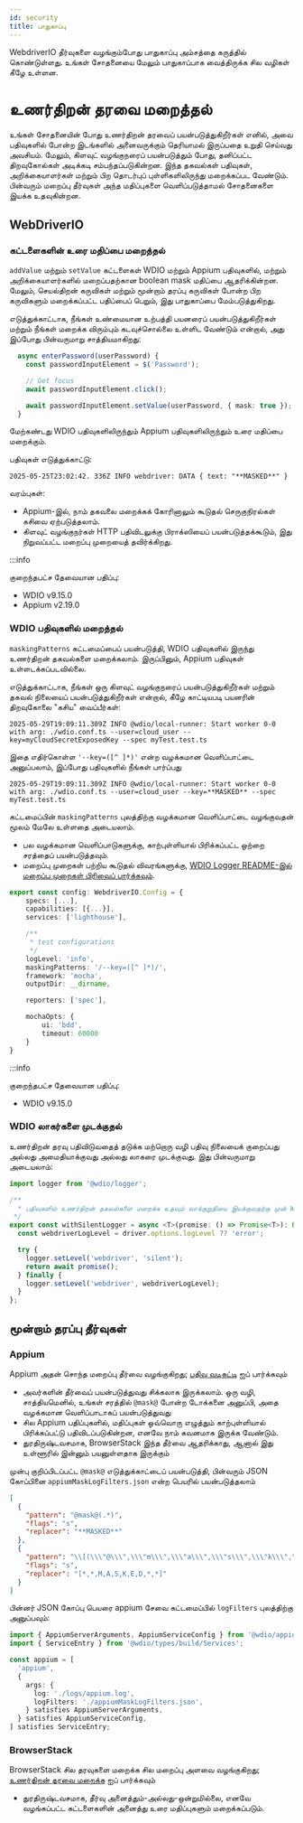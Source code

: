 ```yaml
---
id: security
title: பாதுகாப்பு
---
```


WebdriverIO தீர்வுகளை வழங்கும்போது பாதுகாப்பு அம்சத்தை கருத்தில் கொண்டுள்ளது. உங்கள் சோதனையை மேலும் பாதுகாப்பாக வைத்திருக்க சில வழிகள் கீழே உள்ளன.

# உணர்திறன் தரவை மறைத்தல்

உங்கள் சோதனையின் போது உணர்திறன் தரவைப் பயன்படுத்துகிறீர்கள் எனில், அவை பதிவுகளில் போன்ற இடங்களில் அனைவருக்கும் தெரியாமல் இருப்பதை உறுதி செய்வது அவசியம். மேலும், கிளவுட் வழங்குநரைப் பயன்படுத்தும் போது, தனிப்பட்ட திறவுகோல்கள் அடிக்கடி சம்பந்தப்படுகின்றன. இந்த தகவல்கள் பதிவுகள், அறிக்கையாளர்கள் மற்றும் பிற தொடர்புப் புள்ளிகளிலிருந்து மறைக்கப்பட வேண்டும். பின்வரும் மறைப்பு தீர்வுகள் அந்த மதிப்புகளை வெளிப்படுத்தாமல் சோதனைகளை இயக்க உதவுகின்றன.

## WebDriverIO

### கட்டளைகளின் உரை மதிப்பை மறைத்தல்

`addValue` மற்றும் `setValue` கட்டளைகள் WDIO மற்றும் Appium பதிவுகளில், மற்றும் அறிக்கையாளர்களில் மறைப்பதற்கான boolean mask மதிப்பை ஆதரிக்கின்றன. மேலும், செயல்திறன் கருவிகள் மற்றும் மூன்றாம் தரப்பு கருவிகள் போன்ற பிற கருவிகளும் மறைக்கப்பட்ட பதிப்பைப் பெறும், இது பாதுகாப்பை மேம்படுத்துகிறது.

எடுத்துக்காட்டாக, நீங்கள் உண்மையான உற்பத்தி பயனரைப் பயன்படுத்துகிறீர்கள் மற்றும் நீங்கள் மறைக்க விரும்பும் கடவுச்சொல்லை உள்ளிட வேண்டும் என்றால், அது இப்போது பின்வருமாறு சாத்தியமாகிறது:

```ts
  async enterPassword(userPassword) {
    const passwordInputElement = $('Password');

    // Get focus
    await passwordInputElement.click();

    await passwordInputElement.setValue(userPassword, { mask: true });
  }
```

மேற்கண்டது WDIO பதிவுகளிலிருந்தும் Appium பதிவுகளிலிருந்தும் உரை மதிப்பை மறைக்கும்.

பதிவுகள் எடுத்துக்காட்டு:
```text
2025-05-25T23:02:42. 336Z INFO webdriver: DATA { text: "**MASKED**" }
```

வரம்புகள்:
  - Appium-இல், நாம் தகவலை மறைக்கக் கோரினாலும் கூடுதல் செருகுநிரல்கள் கசிவை ஏற்படுத்தலாம்.
  - கிளவுட் வழங்குநர்கள் HTTP பதிவிடலுக்கு பிராக்ஸியைப் பயன்படுத்தக்கூடும், இது நிறுவப்பட்ட மறைப்பு முறையைத் தவிர்க்கிறது.

:::info

குறைந்தபட்ச தேவையான பதிப்பு:
 - WDIO v9.15.0
 - Appium v2.19.0

### WDIO பதிவுகளில் மறைத்தல்

`maskingPatterns` கட்டமைப்பைப் பயன்படுத்தி, WDIO பதிவுகளில் இருந்து உணர்திறன் தகவல்களை மறைக்கலாம். இருப்பினும், Appium பதிவுகள் உள்ளடக்கப்படவில்லை.

எடுத்துக்காட்டாக, நீங்கள் ஒரு கிளவுட் வழங்குநரைப் பயன்படுத்துகிறீர்கள் மற்றும் தகவல் நிலையைப் பயன்படுத்துகிறீர்கள் என்றால், கீழே காட்டியபடி பயனரின் திறவுகோலை "கசிய" வைப்பீர்கள்:

```text
2025-05-29T19:09:11.309Z INFO @wdio/local-runner: Start worker 0-0 with arg: ./wdio.conf.ts --user=cloud_user --key=myCloudSecretExposedKey --spec myTest.test.ts
```

இதை எதிர்கொள்ள `'--key=([^ ]*)'` என்ற வழக்கமான வெளிப்பாட்டை அனுப்பலாம், இப்போது பதிவுகளில் நீங்கள் பார்ப்பது

```text
2025-05-29T19:09:11.309Z INFO @wdio/local-runner: Start worker 0-0 with arg: ./wdio.conf.ts --user=cloud_user --key=**MASKED** --spec myTest.test.ts
```

கட்டமைப்பின் `maskingPatterns` புலத்திற்கு வழக்கமான வெளிப்பாட்டை வழங்குவதன் மூலம் மேலே உள்ளதை அடையலாம்.
  - பல வழக்கமான வெளிப்பாடுகளுக்கு, காற்புள்ளியால் பிரிக்கப்பட்ட ஒற்றை சரத்தைப் பயன்படுத்தவும்.
  - மறைப்பு முறைகள் பற்றிய கூடுதல் விவரங்களுக்கு, [WDIO Logger README-இல் மறைப்பு முறைகள் பிரிவைப் பார்க்கவும்](https://github.com/webdriverio/webdriverio/blob/main/packages/wdio-logger/README.md#masking-patterns).

```ts
export const config: WebdriverIO.Config = {
    specs: [...],
    capabilities: [{...}],
    services: ['lighthouse'],

    /**
     * test configurations
     */
    logLevel: 'info',
    maskingPatterns: '/--key=([^ ]*)/',
    framework: 'mocha',
    outputDir: __dirname,

    reporters: ['spec'],

    mochaOpts: {
        ui: 'bdd',
        timeout: 60000
    }
}
```

:::info

குறைந்தபட்ச தேவையான பதிப்பு:
 - WDIO v9.15.0

### WDIO லாகர்களை முடக்குதல்

உணர்திறன் தரவு பதிவிடுவதைத் தடுக்க மற்றொரு வழி பதிவு நிலையைக் குறைப்பது அல்லது அமைதியாக்குவது அல்லது லாகரை முடக்குவது.
இது பின்வருமாறு அடையலாம்:

```ts
import logger from '@wdio/logger';

/**
  * பதிவுகளில் உணர்திறன் தகவல்களை மறைக்க உதவும் வாக்குறுதியை இயக்குவதற்கு முன் WDIO லாகரின் லாகர் நிலையை 'silent' ஆக அமைக்கவும்.
 */
export const withSilentLogger = async <T>(promise: () => Promise<T>): Promise<T> => {
  const webdriverLogLevel = driver.options.logLevel ?? 'error';

  try {
    logger.setLevel('webdriver', 'silent');
    return await promise();
  } finally {
    logger.setLevel('webdriver', webdriverLogLevel);
  }
};
```

## மூன்றாம் தரப்பு தீர்வுகள்

### Appium
Appium அதன் சொந்த மறைப்பு தீர்வை வழங்குகிறது; [பதிவு வடிகட்டி](https://appium.io/docs/en/latest/guides/log-filters/) ஐப் பார்க்கவும்
 - அவர்களின் தீர்வைப் பயன்படுத்துவது சிக்கலாக இருக்கலாம். ஒரு வழி, சாத்தியமெனில், உங்கள் சரத்தில் `@mask@` போன்ற டோக்கனை அனுப்பி, அதை வழக்கமான வெளிப்பாடாகப் பயன்படுத்துவது
 - சில Appium பதிப்புகளில், மதிப்புகள் ஒவ்வொரு எழுத்தும் காற்புள்ளியால் பிரிக்கப்பட்டு பதிவிடப்படுகின்றன, எனவே நாம் கவனமாக இருக்க வேண்டும்.
 - துரதிருஷ்டவசமாக, BrowserStack இந்த தீர்வை ஆதரிக்காது, ஆனால் இது உள்ளூரில் இன்னும் பயனுள்ளதாக இருக்கும்
 
முன்பு குறிப்பிடப்பட்ட `@mask@` எடுத்துக்காட்டைப் பயன்படுத்தி, பின்வரும் JSON கோப்பினை `appiumMaskLogFilters.json` என்ற பெயரில் பயன்படுத்தலாம்
```json
[
  {
    "pattern": "@mask@(.*)",
    "flags": "s",
    "replacer": "**MASKED**"
  },
  {
    "pattern": "\\[(\\\"@\\\",\\\"m\\\",\\\"a\\\",\\\"s\\\",\\\"k\\\",\\\"@\\\",\\S+)\\]",
    "flags": "s",
    "replacer": "[*,*,M,A,S,K,E,D,*,*]"
  }
]
```

பின்னர் JSON கோப்பு பெயரை appium சேவை கட்டமைப்பில் `logFilters` புலத்திற்கு அனுப்பவும்:
```ts
import { AppiumServerArguments, AppiumServiceConfig } from '@wdio/appium-service';
import { ServiceEntry } from '@wdio/types/build/Services';

const appium = [
  'appium',
  {
    args: {
      log: './logs/appium.log',
      logFilters: './appiumMaskLogFilters.json',
    } satisfies AppiumServerArguments,
  } satisfies AppiumServiceConfig,
] satisfies ServiceEntry;
```

### BrowserStack

BrowserStack சில தரவுகளை மறைக்க சில மறைப்பு அளவை வழங்குகிறது; [உணர்திறன் தரவை மறைக்க](https://www.browserstack.com/docs/automate/selenium/hide-sensitive-data) ஐப் பார்க்கவும்
 - துரதிருஷ்டவசமாக, தீர்வு அனைத்தும்-அல்லது-ஒன்றுமில்லை, எனவே வழங்கப்பட்ட கட்டளைகளின் அனைத்து உரை மதிப்புகளும் மறைக்கப்படும்.